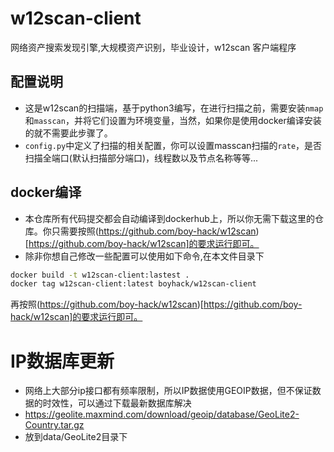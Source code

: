 # w12scan-client
网络资产搜索发现引擎,大规模资产识别，毕业设计，w12scan 客户端程序

## 配置说明
- 这是w12scan的扫描端，基于python3编写，在进行扫描之前，需要安装`nmap`和`masscan`，并将它们设置为环境变量，当然，如果你是使用docker编译安装的就不需要此步骤了。
- `config.py`中定义了扫描的相关配置，你可以设置masscan扫描的`rate`，是否扫描全端口(默认扫描部分端口)，线程数以及节点名称等等...

## docker编译
- 本仓库所有代码提交都会自动编译到dockerhub上，所以你无需下载这里的仓库。你只需要按照(https://github.com/boy-hack/w12scan)[https://github.com/boy-hack/w12scan]的要求运行即可。
- 除非你想自己修改一些配置可以使用如下命令,在本文件目录下
```bash
docker build -t w12scan-client:lastest .
docker tag w12scan-client:latest boyhack/w12scan-client
```
再按照(https://github.com/boy-hack/w12scan)[https://github.com/boy-hack/w12scan]的要求运行即可。

# IP数据库更新
- 网络上大部分ip接口都有频率限制，所以IP数据使用GEOIP数据，但不保证数据的时效性，可以通过下载最新数据库解决
- https://geolite.maxmind.com/download/geoip/database/GeoLite2-Country.tar.gz  
- 放到data/GeoLite2目录下